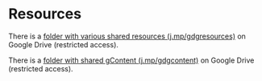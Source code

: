 # Resources

There is a [folder with various shared resources (j.mp/gdgresources)](https://drive.google.com/drive/folders/0B55wxScz_BJtWW9aUnk2LUlNdEk) on Google Drive (restricted access).

There is a [folder with shared gContent (j.mp/gdgcontent)](https://drive.google.com/drive/folders/0B55wxScz_BJtWW9aUnk2LUlNdEk) on Google Drive (restricted access).
